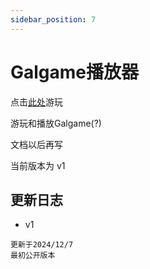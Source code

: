 ```yaml
---
sidebar_position: 7
---
```


# Galgame播放器

点击<a href="/galgame.html">此处</a>游玩

游玩和播放Galgame(?)

文档以后再写

当前版本为 v1

## 更新日志

- v1
```
更新于2024/12/7
最初公开版本
```